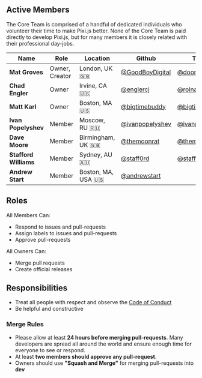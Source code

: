 ## Active Members

The Core Team is comprised of a handful of dedicated individuals who volunteer their time to make Pixi.js better. None of the Core Team is paid directly to develop Pixi.js, but for many members it is closely related with their professional day-jobs. 

|Name|Role|Location|Github|Twitter|
|---|---|---|---|---|
|**Mat Groves**|Owner, Creator|London, UK 🇬🇧 |[@GoodBoyDigital](https://github.com/GoodBoyDigital)|[@doormat23](https://twitter.com/doormat23)|
|**Chad Engler**|Owner|Irvine, CA 🇺🇸 |[@englercj](https://github.com/englercj)|[@rolnaaba](https://twitter.com/rolnaaba)|
|**Matt Karl**|Owner|Boston, MA 🇺🇸 |[@bigtimebuddy](https://github.com/bigtimebuddy)|[@bigtimebuddy](https://twitter.com/bigtimebuddy)|
|**Ivan Popelyshev**|Member|Moscow, RU 🇷🇺 |[@ivanpopelyshev](https://github.com/ivanpopelyshev)|[@ivanpopelyshev](https://twitter.com/ivanpopelyshev)|
|**Dave Moore**|Member|Birmingham, UK 🇬🇧 |[@themoonrat](https://github.com/themoonrat)|[@themoonrat](https://twitter.com/themoonrat)|
|**Stafford Williams**|Member|Sydney, AU 🇦🇺 |[@staff0rd](https://github.com/staff0rd)|[@staff0rd](https://twitter.com/staff0rd)|
|**Andrew Start**|Member|Boston, MA, USA 🇺🇸 |[@andrewstart](https://github.com/andrewstart)||

## Roles

All Members Can:
* Respond to issues and pull-requests
* Assign labels to issues and pull-requests
* Approve pull-requests

All Owners Can:
* Merge pull requests
* Create official releases

## Responsibilities

* Treat all people with respect and observe the [Code of Conduct](https://github.com/pixijs/pixi.js/blob/dev/CODE_OF_CONDUCT.md)
* Be helpful and constructive

### Merge Rules

* Please allow at least **24 hours before merging pull-requests**. Many developers are spread all around the world and ensure enough time for everyone to see or respond.
* At least **two members should approve any pull-request**.
* Owners should use **"Squash and Merge"** for merging pull-requests into **dev**